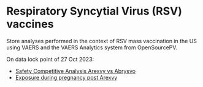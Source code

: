 # Respiratory Syncytial Virus (RSV) vaccines

Store analyses performed in the context of RSV mass vaccination in the US using VAERS and the VAERS Analytics system from OpenSourcePV. 

On data lock point of 27 Oct 2023:  
* [Safety Competitive Analysis Arexvy vs Abrysvo](https://ospv.github.io/RSV/2023_10_27%20-%20Safety%20Competitive%20Analysis%20-%20Arexvy%20vs%20Abrysvo.html)
* [Exposure during pregnancy post Arexvy](https://ospv.github.io/RSV/2023_10_27_SignalEval_Pregnancy_exposure.html)
